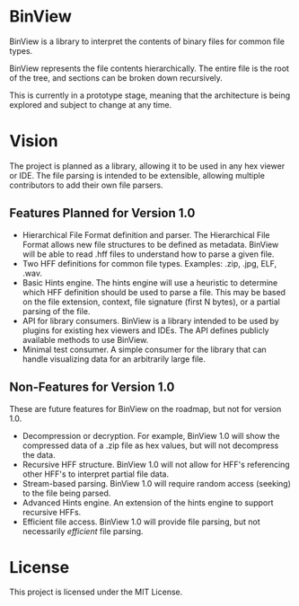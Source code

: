 # BinView

BinView is a library to interpret the contents of binary files for common file types.

BinView represents the file contents hierarchically. The entire file is the root of the tree, and sections can be broken down recursively.

This is currently in a prototype stage, meaning that the architecture is being explored and subject to change at any time.

# Vision

The project is planned as a library, allowing it to be used in any hex viewer or IDE. The file parsing is intended to be extensible, allowing multiple contributors to add their own file parsers.

## Features Planned for Version 1.0

- Hierarchical File Format definition and parser. The Hierarchical File Format allows new file structures to be defined as metadata. BinView will be able to read .hff files to understand how to parse a given file.
- Two HFF definitions for common file types. Examples: .zip, .jpg, ELF, .wav.
- Basic Hints engine. The hints engine will use a heuristic to determine which HFF definition should be used to parse a file. This may be based on the file extension, context, file signature (first N bytes), or a partial parsing of the file.
- API for library consumers. BinView is a library intended to be used by plugins for existing hex viewers and IDEs. The API defines publicly available methods to use BinView.
- Minimal test consumer. A simple consumer for the library that can handle visualizing data for an arbitrarily large file.

## Non-Features for Version 1.0

These are future features for BinView on the roadmap, but not for version 1.0.

- Decompression or decryption. For example, BinView 1.0 will show the compressed data of a .zip file as hex values, but will not decompress the data.
- Recursive HFF structure. BinView 1.0 will not allow for HFF's referencing other HFF's to interpret partial file data.
- Stream-based parsing. BinView 1.0 will require random access (seeking) to the file being parsed.
- Advanced Hints engine. An extension of the hints engine to support recursive HFFs.
- Efficient file access. BinView 1.0 will provide file parsing, but not necessarily _efficient_ file parsing.

# License

This project is licensed under the MIT License.
